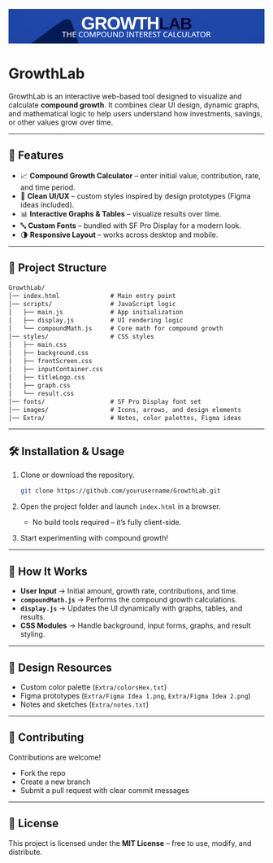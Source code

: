 ![app2.png](Extra/app2.png)
# GrowthLab

GrowthLab is an interactive web-based tool designed to visualize and calculate **compound growth**. It combines clear UI design, dynamic graphs, and mathematical logic to help users understand how investments, savings, or other values grow over time.

---

## 🚀 Features

- 📈 **Compound Growth Calculator** – enter initial value, contribution, rate, and time period.  
- 🎨 **Clean UI/UX** – custom styles inspired by design prototypes (Figma ideas included).  
- 📊 **Interactive Graphs & Tables** – visualize results over time.  
- 🔤 **Custom Fonts** – bundled with SF Pro Display for a modern look.  
- 🌗 **Responsive Layout** – works across desktop and mobile.  

---

## 📂 Project Structure

```
GrowthLab/
│── index.html              # Main entry point
│── scripts/                # JavaScript logic
│   ├── main.js             # App initialization
│   ├── display.js          # UI rendering logic
│   └── compoundMath.js     # Core math for compound growth
│── styles/                 # CSS styles
│   ├── main.css
│   ├── background.css
│   ├── frontScreen.css
│   ├── inputContainer.css
│   ├── titleLogo.css
│   ├── graph.css
│   └── result.css
│── fonts/                  # SF Pro Display font set
│── images/                 # Icons, arrows, and design elements
│── Extra/                  # Notes, color palettes, Figma ideas
```

---

## 🛠️ Installation & Usage

1. Clone or download the repository.  
   ```bash
   git clone https://github.com/yourusername/GrowthLab.git
   ```

2. Open the project folder and launch `index.html` in a browser.  
   - No build tools required – it’s fully client-side.  

3. Start experimenting with compound growth!  

---

## 📖 How It Works

- **User Input** → Initial amount, growth rate, contributions, and time.  
- **`compoundMath.js`** → Performs the compound growth calculations.  
- **`display.js`** → Updates the UI dynamically with graphs, tables, and results.  
- **CSS Modules** → Handle background, input forms, graphs, and result styling.  

---

## 🎨 Design Resources

- Custom color palette (`Extra/colorsHex.txt`)  
- Figma prototypes (`Extra/Figma Idea 1.png`, `Extra/Figma Idea 2.png`)  
- Notes and sketches (`Extra/notes.txt`)  

---

## 🤝 Contributing

Contributions are welcome!  
- Fork the repo  
- Create a new branch  
- Submit a pull request with clear commit messages  

---

## 📜 License

This project is licensed under the **MIT License** – free to use, modify, and distribute.  
